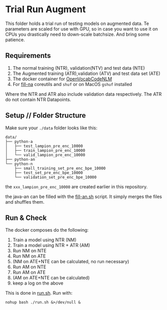# Trial Run Augment 

This folder holds a trial run of testing models on augmented data. 
Te parameters are scaled for use with GPU, so in case you want to use it on CPUs you drastically need to down-scale batchsize. And bring some patience.

## Requirements 

1. The normal training (NTR), validation(NTV) and test data (NTE)
2. The Augmented training (ATR),validation (ATV) and test data set (ATE)
3. The docker container for [OpenVocabCodeNLM](https://github.com/ciselab/OpenVocabCodeNLM)
4. For [fill-na](./fill-na.sh) coreutils and `shuf` or on MacOS `gshuf` installed


Where the NTR and ATR also include validation data respectively. 
The ATR do not contain NTR Datapoints. 

## Setup // Folder Structure

Make sure your `./data` folder looks like this: 

```
data/
├── python-a
│   ├── test_lampion_pre_enc_10000
│   ├── train_lampion_pre_enc_10000
│   └── valid_lampion_pre_enc_10000
├── python-an
└── python-n
    ├── small_training_set_pre_enc_bpe_10000
    ├── test_set_pre_enc_bpe_10000
    └── validation_set_pre_enc_bpe_10000
```

the `xxx_lampion_pre_enc_10000` are created earlier in this repository.

the java-an can be filled with the [fill-an.sh](./fill-an.sh) script. It simply merges the files and shuffles them.

## Run & Check

The docker composes do the following:

1. Train a model using NTR (NM)
2. Train a model using NTR + ATR (AM)
3. Run NM on NTE
4. Run NM on ATE
5. (NM on ATE+NTE can be calculated, no run necessary)
6. Run AM on NTE
7. Run AM on ATE
8. (AM on ATE+NTE can be calculated)
9. keep a log on the above

This is done in [run.sh](./run.sh). Run with: 

```
nohup bash ./run.sh &>/dev/null &
```
